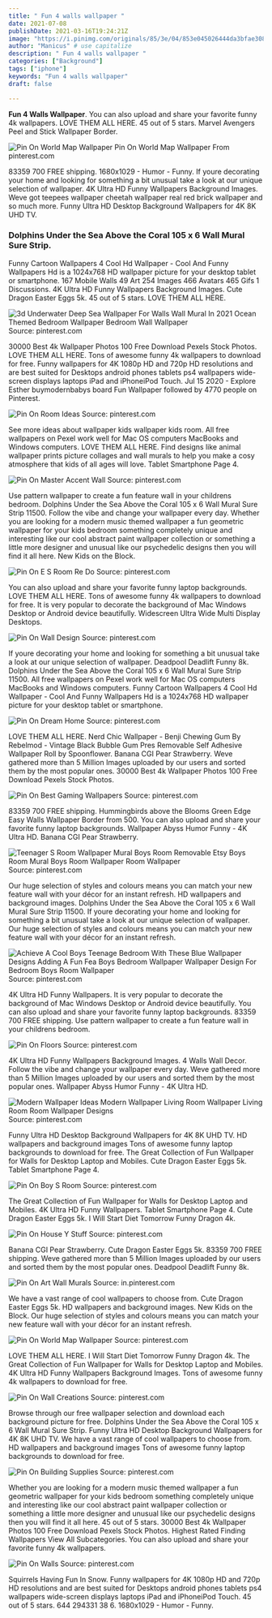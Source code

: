```yaml
---
title: " Fun 4 walls wallpaper "
date: 2021-07-08
publishDate: 2021-03-16T19:24:21Z
image: "https://i.pinimg.com/originals/85/3e/04/853e045026444da3bfae308653b2c433.jpg"
author: "Manicus" # use capitalize
description: " Fun 4 walls wallpaper "
categories: ["Background"]
tags: ["iphone"]
keywords: "Fun 4 walls wallpaper"
draft: false

---
```



**Fun 4 Walls Wallpaper**. You can also upload and share your favorite funny 4k wallpapers. LOVE THEM ALL HERE. 45 out of 5 stars. Marvel Avengers Peel and Stick Wallpaper Border.

![Pin On World Map Wallpaper](https://i.pinimg.com/originals/6b/21/5d/6b215d1c613099eab9561bbc195bb5f7.jpg "Pin On World Map Wallpaper")
Pin On World Map Wallpaper From pinterest.com


83359 700 FREE shipping. 1680x1029 - Humor - Funny. If youre decorating your home and looking for something a bit unusual take a look at our unique selection of wallpaper. 4K Ultra HD Funny Wallpapers Background Images. Weve got teepees wallpaper cheetah wallpaper real red brick wallpaper and so much more. Funny Ultra HD Desktop Background Wallpapers for 4K 8K UHD TV.

### Dolphins Under the Sea Above the Coral 105 x 6 Wall Mural Sure Strip.

Funny Cartoon Wallpapers 4 Cool Hd Wallpaper - Cool And Funny Wallpapers Hd is a 1024x768 HD wallpaper picture for your desktop tablet or smartphone. 167 Mobile Walls 49 Art 254 Images 466 Avatars 465 Gifs 1 Discussions. 4K Ultra HD Funny Wallpapers Background Images. Cute Dragon Easter Eggs 5k. 45 out of 5 stars. LOVE THEM ALL HERE.


![3d Underwater Deep Sea Wallpaper For Walls Wall Mural In 2021 Ocean Themed Bedroom Wallpaper Bedroom Wall Wallpaper](https://i.pinimg.com/736x/df/36/db/df36db1d2e7d5cda8572e5b6a2e50ee2.jpg "3d Underwater Deep Sea Wallpaper For Walls Wall Mural In 2021 Ocean Themed Bedroom Wallpaper Bedroom Wall Wallpaper")
Source: pinterest.com

30000 Best 4k Wallpaper Photos 100 Free Download Pexels Stock Photos. LOVE THEM ALL HERE. Tons of awesome funny 4k wallpapers to download for free. Funny wallpapers for 4K 1080p HD and 720p HD resolutions and are best suited for Desktops android phones tablets ps4 wallpapers wide-screen displays laptops iPad and iPhoneiPod Touch. Jul 15 2020 - Explore Esther buymodernbabys board Fun Wallpaper followed by 4770 people on Pinterest.

![Pin On Room Ideas](https://i.pinimg.com/originals/a2/0c/cb/a20ccb35a8ea847fa3c805e79bd0f6b5.jpg "Pin On Room Ideas")
Source: pinterest.com

See more ideas about wallpaper kids wallpaper kids room. All free wallpapers on Pexel work well for Mac OS computers MacBooks and Windows computers. LOVE THEM ALL HERE. Find designs like animal wallpaper prints picture collages and wall murals to help you make a cosy atmosphere that kids of all ages will love. Tablet Smartphone Page 4.

![Pin On Master Accent Wall](https://i.pinimg.com/originals/c5/cb/1b/c5cb1bb84716b4ad9827b736ebb4c8f8.png "Pin On Master Accent Wall")
Source: pinterest.com

Use pattern wallpaper to create a fun feature wall in your childrens bedroom. Dolphins Under the Sea Above the Coral 105 x 6 Wall Mural Sure Strip 11500. Follow the vibe and change your wallpaper every day. Whether you are looking for a modern music themed wallpaper a fun geometric wallpaper for your kids bedroom something completely unique and interesting like our cool abstract paint wallpaper collection or something a little more designer and unusual like our psychedelic designs then you will find it all here. New Kids on the Block.

![Pin On E S Room Re Do](https://i.pinimg.com/originals/30/f5/67/30f567d17c5c50e53c0b824b813b883d.jpg "Pin On E S Room Re Do")
Source: pinterest.com

You can also upload and share your favorite funny laptop backgrounds. LOVE THEM ALL HERE. Tons of awesome funny 4k wallpapers to download for free. It is very popular to decorate the background of Mac Windows Desktop or Android device beautifully. Widescreen Ultra Wide Multi Display Desktops.

![Pin On Wall Design](https://i.pinimg.com/originals/f1/e4/6b/f1e46b994968a67d88bb562bb2e0a6b4.jpg "Pin On Wall Design")
Source: pinterest.com

If youre decorating your home and looking for something a bit unusual take a look at our unique selection of wallpaper. Deadpool Deadlift Funny 8k. Dolphins Under the Sea Above the Coral 105 x 6 Wall Mural Sure Strip 11500. All free wallpapers on Pexel work well for Mac OS computers MacBooks and Windows computers. Funny Cartoon Wallpapers 4 Cool Hd Wallpaper - Cool And Funny Wallpapers Hd is a 1024x768 HD wallpaper picture for your desktop tablet or smartphone.

![Pin On Dream Home](https://i.pinimg.com/originals/1a/7c/2d/1a7c2dbb1f0a62e2ea6f33a993413cd1.jpg "Pin On Dream Home")
Source: pinterest.com

LOVE THEM ALL HERE. Nerd Chic Wallpaper - Benji Chewing Gum By Rebelmod - Vintage Black Bubble Gum Pres Removable Self Adhesive Wallpaper Roll by Spoonflower. Banana CGI Pear Strawberry. Weve gathered more than 5 Million Images uploaded by our users and sorted them by the most popular ones. 30000 Best 4k Wallpaper Photos 100 Free Download Pexels Stock Photos.

![Pin On Best Gaming Wallpapers](https://i.pinimg.com/originals/67/ee/ee/67eeee92c67ea97f364e875c885ef650.jpg "Pin On Best Gaming Wallpapers")
Source: pinterest.com

83359 700 FREE shipping. Hummingbirds above the Blooms Green Edge Easy Walls Wallpaper Border from 500. You can also upload and share your favorite funny laptop backgrounds. Wallpaper Abyss Humor Funny - 4K Ultra HD. Banana CGI Pear Strawberry.

![Teenager S Room Wallpaper Mural Boys Room Removable Etsy Boys Room Mural Boys Room Wallpaper Room Wallpaper](https://i.pinimg.com/736x/c1/35/bb/c135bbd7e934d19c94e5db8dbbda7844.jpg "Teenager S Room Wallpaper Mural Boys Room Removable Etsy Boys Room Mural Boys Room Wallpaper Room Wallpaper")
Source: pinterest.com

Our huge selection of styles and colours means you can match your new feature wall with your décor for an instant refresh. HD wallpapers and background images. Dolphins Under the Sea Above the Coral 105 x 6 Wall Mural Sure Strip 11500. If youre decorating your home and looking for something a bit unusual take a look at our unique selection of wallpaper. Our huge selection of styles and colours means you can match your new feature wall with your décor for an instant refresh.

![Achieve A Cool Boys Teenage Bedroom With These Blue Wallpaper Designs Adding A Fun Fea Boys Bedroom Wallpaper Wallpaper Design For Bedroom Boys Room Wallpaper](https://i.pinimg.com/736x/c5/77/a5/c577a543079199254fe84c4d238d26fa.jpg "Achieve A Cool Boys Teenage Bedroom With These Blue Wallpaper Designs Adding A Fun Fea Boys Bedroom Wallpaper Wallpaper Design For Bedroom Boys Room Wallpaper")
Source: pinterest.com

4K Ultra HD Funny Wallpapers. It is very popular to decorate the background of Mac Windows Desktop or Android device beautifully. You can also upload and share your favorite funny laptop backgrounds. 83359 700 FREE shipping. Use pattern wallpaper to create a fun feature wall in your childrens bedroom.

![Pin On Floors](https://i.pinimg.com/originals/93/91/40/939140d759cd1ae8c22f658e4cd3f903.jpg "Pin On Floors")
Source: pinterest.com

4K Ultra HD Funny Wallpapers Background Images. 4 Walls Wall Decor. Follow the vibe and change your wallpaper every day. Weve gathered more than 5 Million Images uploaded by our users and sorted them by the most popular ones. Wallpaper Abyss Humor Funny - 4K Ultra HD.

![Modern Wallpaper Ideas Modern Wallpaper Living Room Wallpaper Living Room Room Wallpaper Designs](https://i.pinimg.com/originals/ce/c6/34/cec6345daeb04f445cb58275c1703745.jpg "Modern Wallpaper Ideas Modern Wallpaper Living Room Wallpaper Living Room Room Wallpaper Designs")
Source: pinterest.com

Funny Ultra HD Desktop Background Wallpapers for 4K 8K UHD TV. HD wallpapers and background images Tons of awesome funny laptop backgrounds to download for free. The Great Collection of Fun Wallpaper for Walls for Desktop Laptop and Mobiles. Cute Dragon Easter Eggs 5k. Tablet Smartphone Page 4.

![Pin On Boy S Room](https://i.pinimg.com/originals/e6/4c/86/e64c86b49c76910bad17a82ea7d2c77c.jpg "Pin On Boy S Room")
Source: pinterest.com

The Great Collection of Fun Wallpaper for Walls for Desktop Laptop and Mobiles. 4K Ultra HD Funny Wallpapers. Tablet Smartphone Page 4. Cute Dragon Easter Eggs 5k. I Will Start Diet Tomorrow Funny Dragon 4k.

![Pin On House Y Stuff](https://i.pinimg.com/originals/80/40/ff/8040ff04f73ae0a022b1c912f9ccae18.jpg "Pin On House Y Stuff")
Source: pinterest.com

Banana CGI Pear Strawberry. Cute Dragon Easter Eggs 5k. 83359 700 FREE shipping. Weve gathered more than 5 Million Images uploaded by our users and sorted them by the most popular ones. Deadpool Deadlift Funny 8k.

![Pin On Art Wall Murals](https://i.pinimg.com/736x/d0/19/19/d0191906dc59a5f2a251fa96ec45850f.jpg "Pin On Art Wall Murals")
Source: in.pinterest.com

We have a vast range of cool wallpapers to choose from. Cute Dragon Easter Eggs 5k. HD wallpapers and background images. New Kids on the Block. Our huge selection of styles and colours means you can match your new feature wall with your décor for an instant refresh.

![Pin On World Map Wallpaper](https://i.pinimg.com/originals/6b/21/5d/6b215d1c613099eab9561bbc195bb5f7.jpg "Pin On World Map Wallpaper")
Source: pinterest.com

LOVE THEM ALL HERE. I Will Start Diet Tomorrow Funny Dragon 4k. The Great Collection of Fun Wallpaper for Walls for Desktop Laptop and Mobiles. 4K Ultra HD Funny Wallpapers Background Images. Tons of awesome funny 4k wallpapers to download for free.

![Pin On Wall Creations](https://i.pinimg.com/originals/7a/84/e4/7a84e4a8a34c698199dba197caf1cd3e.jpg "Pin On Wall Creations")
Source: pinterest.com

Browse through our free wallpaper selection and download each background picture for free. Dolphins Under the Sea Above the Coral 105 x 6 Wall Mural Sure Strip. Funny Ultra HD Desktop Background Wallpapers for 4K 8K UHD TV. We have a vast range of cool wallpapers to choose from. HD wallpapers and background images Tons of awesome funny laptop backgrounds to download for free.

![Pin On Building Supplies](https://i.pinimg.com/originals/e7/d2/32/e7d232daa4c688da51f681cd46547e8c.jpg "Pin On Building Supplies")
Source: pinterest.com

Whether you are looking for a modern music themed wallpaper a fun geometric wallpaper for your kids bedroom something completely unique and interesting like our cool abstract paint wallpaper collection or something a little more designer and unusual like our psychedelic designs then you will find it all here. 45 out of 5 stars. 30000 Best 4k Wallpaper Photos 100 Free Download Pexels Stock Photos. Highest Rated Finding Wallpapers View All Subcategories. You can also upload and share your favorite funny 4k wallpapers.

![Pin On Walls](https://i.pinimg.com/originals/85/3e/04/853e045026444da3bfae308653b2c433.jpg "Pin On Walls")
Source: pinterest.com

Squirrels Having Fun In Snow. Funny wallpapers for 4K 1080p HD and 720p HD resolutions and are best suited for Desktops android phones tablets ps4 wallpapers wide-screen displays laptops iPad and iPhoneiPod Touch. 45 out of 5 stars. 644 294331 38 6. 1680x1029 - Humor - Funny.

